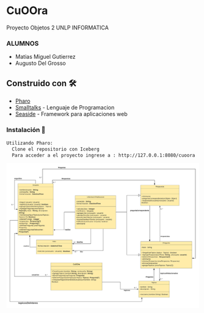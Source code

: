 # CuOOra
Proyecto Objetos 2 UNLP INFORMATICA
### ALUMNOS 
* Matias Miguel Gutierrez
* Augusto Del Grosso

## Construido con 🛠️
* [Pharo](https://pharo.org/)  
* [Smalltalks](https://es.wikipedia.org/wiki/Smalltalk) - Lenguaje de Programacion
* [Seaside](http://www.seaside.st/) - Framework para aplicaciones web

### Instalación 🔧

```
Utilizando Pharo:
  Clone el repositorio con Iceberg
  Para acceder a el proyecto ingrese a : http://127.0.0.1:8080/cuoora
```
![Scheme](./doc/UML%20MODELO%20CuOOra.png?raw=true "UML")
